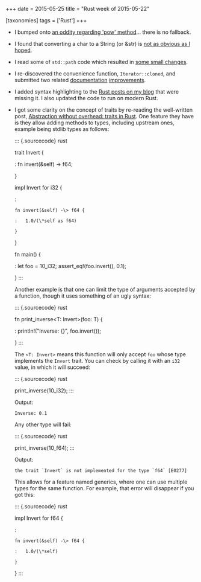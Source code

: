 +++
date = 2015-05-25
title = "Rust week of 2015-05-22"

[taxonomies]
tags = ['Rust']
+++

-   I bumped onto [an oddity regarding \'pow\' method]\... there is no
    fallback.
-   I found that converting a char to a String (or &str) is [not as
    obvious as I hoped].
-   I read some of `std::path` code which resulted in [some small
    changes].
-   I re-discovered the convenience function, `Iterator::cloned`, and
    submitted two related [documentation][] [improvements].
-   I added syntax highlighting to the [Rust posts on my blog] that were
    missing it. I also updated the code to run on modern Rust.
-   I got some clarity on the concept of traits by re-reading the
    well-written post, [Abstraction without overhead: traits in Rust].
    One feature they have is they allow adding methods to types,
    including upstream ones, example being stdlib types as follows:

    ::: {.sourcecode}
    rust

    trait Invert {

    :   fn invert(&self) -\> f64;

    }

    impl Invert for i32 {

    :

        fn invert(&self) -\> f64 {

        :   1.0/(\*self as f64)

        }

    }

    fn main() {

    :   let foo = 10\_i32; assert\_eq!(foo.invert(), 0.1);

    }
    :::

    Another example is that one can limit the type of arguments accepted
    by a function, though it uses something of an ugly syntax:

    ::: {.sourcecode}
    rust

    fn print\_inverse\<T: Invert\>(foo: T) {

    :   println!(\"Inverse: {}\", foo.invert());

    }
    :::

    The `<T: Invert>` means this function will only accept `foo` whose
    type implements the `Invert` trait. You can check by calling it with
    an `i32` value, in which it will succeed:

    ::: {.sourcecode}
    rust

    print\_inverse(10\_i32);
    :::

    Output:

        Inverse: 0.1

    Any other type will fail:

    ::: {.sourcecode}
    rust

    print\_inverse(10\_f64);
    :::

    Output:

        the trait `Invert` is not implemented for the type `f64` [E0277]

    This allows for a feature named generics, where one can use multiple
    types for the same function. For example, that error will disappear
    if you got this:

    ::: {.sourcecode}
    rust

    impl Invert for f64 {

    :

        fn invert(&self) -\> f64 {

        :   1.0/(\*self)

        }

    }
    :::

  [an oddity regarding \'pow\' method]: http://stackoverflow.com/q/30413090/321731
  [not as obvious as I hoped]: http://stackoverflow.com/a/28003842/321731
  [some small changes]: https://github.com/rust-lang/rust/pull/25736
  [documentation]: https://github.com/rust-lang/rust/pull/25756
  [improvements]: https://github.com/rust-lang/rust/pull/25758
  [Rust posts on my blog]: http://tshepang.net/tags.html#rust-ref
  [Abstraction without overhead: traits in Rust]: http://blog.rust-lang.org/2015/05/11/traits.html
